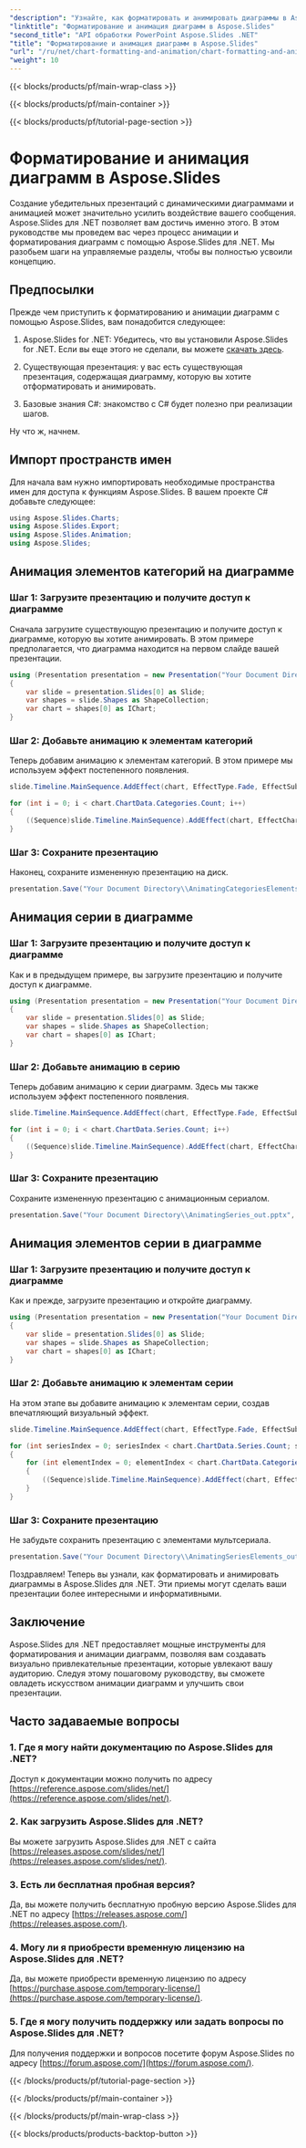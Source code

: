 ```yaml
---
"description": "Узнайте, как форматировать и анимировать диаграммы в Aspose.Slides для .NET, дополняя свои презентации захватывающими визуальными эффектами."
"linktitle": "Форматирование и анимация диаграмм в Aspose.Slides"
"second_title": "API обработки PowerPoint Aspose.Slides .NET"
"title": "Форматирование и анимация диаграмм в Aspose.Slides"
"url": "/ru/net/chart-formatting-and-animation/chart-formatting-and-animation/"
"weight": 10
---
```


{{< blocks/products/pf/main-wrap-class >}}

{{< blocks/products/pf/main-container >}}

{{< blocks/products/pf/tutorial-page-section >}}

# Форматирование и анимация диаграмм в Aspose.Slides


Создание убедительных презентаций с динамическими диаграммами и анимацией может значительно усилить воздействие вашего сообщения. Aspose.Slides для .NET позволяет вам достичь именно этого. В этом руководстве мы проведем вас через процесс анимации и форматирования диаграмм с помощью Aspose.Slides для .NET. Мы разобьем шаги на управляемые разделы, чтобы вы полностью усвоили концепцию.

## Предпосылки

Прежде чем приступить к форматированию и анимации диаграмм с помощью Aspose.Slides, вам понадобится следующее:

1. Aspose.Slides for .NET: Убедитесь, что вы установили Aspose.Slides for .NET. Если вы еще этого не сделали, вы можете [скачать здесь](https://releases.aspose.com/slides/net/).

2. Существующая презентация: у вас есть существующая презентация, содержащая диаграмму, которую вы хотите отформатировать и анимировать.

3. Базовые знания C#: знакомство с C# будет полезно при реализации шагов.

Ну что ж, начнем.

## Импорт пространств имен

Для начала вам нужно импортировать необходимые пространства имен для доступа к функциям Aspose.Slides. В вашем проекте C# добавьте следующее:

```csharp
﻿using Aspose.Slides.Charts;
using Aspose.Slides.Export;
using Aspose.Slides.Animation;
using Aspose.Slides;
```

## Анимация элементов категорий на диаграмме

### Шаг 1: Загрузите презентацию и получите доступ к диаграмме

Сначала загрузите существующую презентацию и получите доступ к диаграмме, которую вы хотите анимировать. В этом примере предполагается, что диаграмма находится на первом слайде вашей презентации.

```csharp
using (Presentation presentation = new Presentation("Your Document Directory\\ExistingChart.pptx"))
{
    var slide = presentation.Slides[0] as Slide;
    var shapes = slide.Shapes as ShapeCollection;
    var chart = shapes[0] as IChart;
}
```

### Шаг 2: Добавьте анимацию к элементам категорий

Теперь добавим анимацию к элементам категорий. В этом примере мы используем эффект постепенного появления.

```csharp
slide.Timeline.MainSequence.AddEffect(chart, EffectType.Fade, EffectSubtype.None, EffectTriggerType.AfterPrevious);

for (int i = 0; i < chart.ChartData.Categories.Count; i++)
{
    ((Sequence)slide.Timeline.MainSequence).AddEffect(chart, EffectChartMinorGroupingType.ByElementInCategory, 0, i, EffectType.Appear, EffectSubtype.None, EffectTriggerType.AfterPrevious);
}
```

### Шаг 3: Сохраните презентацию

Наконец, сохраните измененную презентацию на диск.

```csharp
presentation.Save("Your Document Directory\\AnimatingCategoriesElements_out.pptx", SaveFormat.Pptx);
```

## Анимация серии в диаграмме

### Шаг 1: Загрузите презентацию и получите доступ к диаграмме

Как и в предыдущем примере, вы загрузите презентацию и получите доступ к диаграмме.

```csharp
using (Presentation presentation = new Presentation("Your Document Directory\\ExistingChart.pptx"))
{
    var slide = presentation.Slides[0] as Slide;
    var shapes = slide.Shapes as ShapeCollection;
    var chart = shapes[0] as IChart;
}
```

### Шаг 2: Добавьте анимацию в серию

Теперь добавим анимацию к серии диаграмм. Здесь мы также используем эффект постепенного появления.

```csharp
slide.Timeline.MainSequence.AddEffect(chart, EffectType.Fade, EffectSubtype.None, EffectTriggerType.AfterPrevious);

for (int i = 0; i < chart.ChartData.Series.Count; i++)
{
    ((Sequence)slide.Timeline.MainSequence).AddEffect(chart, EffectChartMajorGroupingType.BySeries, i, EffectType.Appear, EffectSubtype.None, EffectTriggerType.AfterPrevious);
}
```

### Шаг 3: Сохраните презентацию

Сохраните измененную презентацию с анимационным сериалом.

```csharp
presentation.Save("Your Document Directory\\AnimatingSeries_out.pptx", SaveFormat.Pptx);
```

## Анимация элементов серии в диаграмме

### Шаг 1: Загрузите презентацию и получите доступ к диаграмме

Как и прежде, загрузите презентацию и откройте диаграмму.

```csharp
using (Presentation presentation = new Presentation("Your Document Directory\\ExistingChart.pptx"))
{
    var slide = presentation.Slides[0] as Slide;
    var shapes = slide.Shapes as ShapeCollection;
    var chart = shapes[0] as IChart;
}
```

### Шаг 2: Добавьте анимацию к элементам серии

На этом этапе вы добавите анимацию к элементам серии, создав впечатляющий визуальный эффект.

```csharp
slide.Timeline.MainSequence.AddEffect(chart, EffectType.Fade, EffectSubtype.None, EffectTriggerType.AfterPrevious);

for (int seriesIndex = 0; seriesIndex < chart.ChartData.Series.Count; seriesIndex++)
{
    for (int elementIndex = 0; elementIndex < chart.ChartData.Categories.Count; elementIndex++)
    {
        ((Sequence)slide.Timeline.MainSequence).AddEffect(chart, EffectChartMinorGroupingType.ByElementInSeries, seriesIndex, elementIndex, EffectType.Appear, EffectSubtype.None, EffectTriggerType.AfterPrevious);
    }
}
```

### Шаг 3: Сохраните презентацию

Не забудьте сохранить презентацию с элементами мультсериала.

```csharp
presentation.Save("Your Document Directory\\AnimatingSeriesElements_out.pptx", SaveFormat.Pptx);
```

Поздравляем! Теперь вы узнали, как форматировать и анимировать диаграммы в Aspose.Slides для .NET. Эти приемы могут сделать ваши презентации более интересными и информативными.

## Заключение

Aspose.Slides для .NET предоставляет мощные инструменты для форматирования и анимации диаграмм, позволяя вам создавать визуально привлекательные презентации, которые увлекают вашу аудиторию. Следуя этому пошаговому руководству, вы сможете овладеть искусством анимации диаграмм и улучшить свои презентации.

## Часто задаваемые вопросы

### 1. Где я могу найти документацию по Aspose.Slides для .NET?

Доступ к документации можно получить по адресу [https://reference.aspose.com/slides/net/](https://reference.aspose.com/slides/net/).

### 2. Как загрузить Aspose.Slides для .NET?

Вы можете загрузить Aspose.Slides для .NET с сайта [https://releases.aspose.com/slides/net/](https://releases.aspose.com/slides/net/).

### 3. Есть ли бесплатная пробная версия?

Да, вы можете получить бесплатную пробную версию Aspose.Slides для .NET по адресу [https://releases.aspose.com/](https://releases.aspose.com/).

### 4. Могу ли я приобрести временную лицензию на Aspose.Slides для .NET?

Да, вы можете приобрести временную лицензию по адресу [https://purchase.aspose.com/temporary-license/](https://purchase.aspose.com/temporary-license/).

### 5. Где я могу получить поддержку или задать вопросы по Aspose.Slides для .NET?

Для получения поддержки и вопросов посетите форум Aspose.Slides по адресу [https://forum.aspose.com/](https://forum.aspose.com/).



{{< /blocks/products/pf/tutorial-page-section >}}

{{< /blocks/products/pf/main-container >}}

{{< /blocks/products/pf/main-wrap-class >}}

{{< blocks/products/products-backtop-button >}}